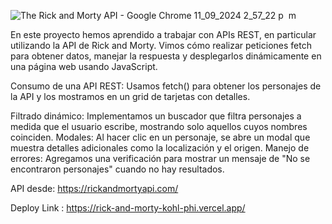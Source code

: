 ![The Rick and Morty API - Google Chrome 11_09_2024 2_57_22 p  m](https://github.com/user-attachments/assets/499a27ce-9850-42f9-9f15-26f79ad939dd)


En este proyecto hemos aprendido a trabajar con APIs REST, en particular utilizando la API de Rick and Morty. 
Vimos cómo realizar peticiones fetch para obtener datos,
manejar la respuesta y desplegarlos dinámicamente en una página web usando JavaScript.

Consumo de una API REST: Usamos fetch() para obtener los personajes de la API y los mostramos en un grid de tarjetas con detalles.

Filtrado dinámico: Implementamos un buscador que filtra personajes a medida que el usuario escribe, mostrando solo aquellos cuyos nombres coinciden.
Modales: Al hacer clic en un personaje, se abre un modal que muestra detalles adicionales como la localización y el origen.
Manejo de errores: Agregamos una verificación para mostrar un mensaje de "No se encontraron personajes" cuando no hay resultados.

API desde: https://rickandmortyapi.com/

Deploy Link : https://rick-and-morty-kohl-phi.vercel.app/
